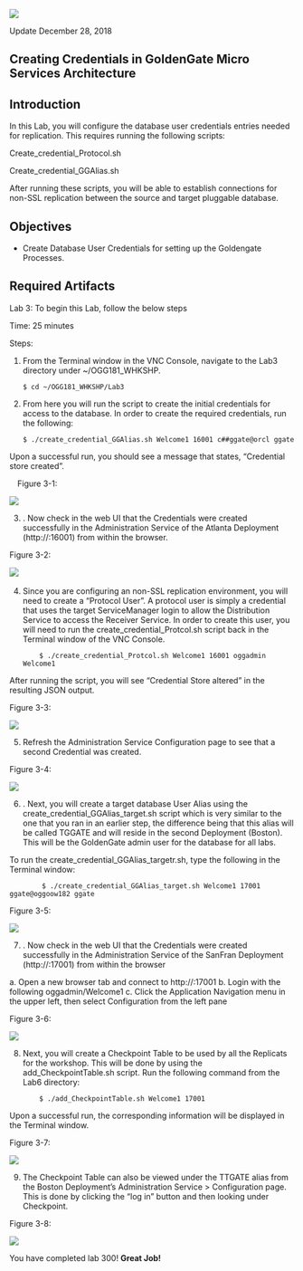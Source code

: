 ![](images/300/Lab300_image1.PNG)

Update December 28, 2018

## Creating Credentials in GoldenGate Micro Services Architecture
## Introduction

In this Lab, you will configure the database user credentials entries needed for replication. This requires running the following scripts:

Create_credential_Protocol.sh

Create_credential_GGAlias.sh

After running these scripts, you will be able to establish connections for non-SSL replication between the source and target pluggable database.

## Objectives

-   Create Database User Credentials for setting up the Goldengate Processes.


## Required Artifacts

Lab 3: To begin this Lab, follow the below steps

Time: 25 minutes

Steps:

1.	From the Terminal window in the VNC Console, navigate to the Lab3 directory under ~/OGG181_WHKSHP.

        $ cd ~/OGG181_WHKSHP/Lab3


2.	From here you will run the script to create the initial credentials for access to the database.  In order to create the required credentials, run the following:

        $ ./create_credential_GGAlias.sh Welcome1 16001 c##ggate@orcl ggate

Upon a successful run, you should see a message that states, “Credential store created”.

 Figure 3-1:

![](images/300/Lab300_image2.PNG) 

3.	. Now check in the web UI that the Credentials were created successfully in the Administration Service of the Atlanta Deployment (http://<hostname>:16001) from within the browser.

Figure 3-2:

![](images/300/Lab300_image3.PNG) 
 

4.	Since you are configuring an non-SSL replication environment, you will need to create a “Protocol User”. A protocol user is simply a credential that uses the target ServiceManager login to allow the Distribution Service to access the Receiver Service.
In order to create this user, you will need to run the create_credential_Protcol.sh script back in the Terminal window of the VNC Console.

            $ ./create_credential_Protcol.sh Welcome1 16001 oggadmin Welcome1

After running the script, you will see “Credential Store altered” in the resulting JSON output.

Figure 3-3:

![](images/300/Lab300_image4.PNG) 
 

5.	Refresh the Administration Service Configuration page to see that a second Credential was created.

Figure 3-4:

![](images/300/Lab300_image5.PNG) 
 

6.	.  Next, you will create a target database User Alias using the create_credential_GGAlias_target.sh script which is very similar to the one that you ran in an earlier step, the difference being that this alias will be called TGGATE and will reside in the second Deployment (Boston).  This will be the GoldenGate admin user for the database for all labs.

To run the create_credential_GGAlias_targetr.sh, type the following in the Terminal window:

            $ ./create_credential_GGAlias_target.sh Welcome1 17001 ggate@oggoow182 ggate


Figure 3-5:

![](images/300/Lab300_image6.PNG) 
 

7.	. Now check in the web UI that the Credentials were created successfully in the Administration Service of the SanFran Deployment (http://<hostname>:17001) from within the browser

a.  Open a new browser tab and connect to http://<hostname>:17001 
b.  Login with the following oggadmin/Welcome1
c.  Click the Application Navigation menu in the upper left, then select Configuration from the left pane

Figure 3-6:

![](images/300/Lab300_image7.PNG) 
 

8.	Next, you will create a Checkpoint Table to be used by all the Replicats for the workshop. This will be done by using the add_CheckpointTable.sh script. Run the following command from the Lab6 directory:

            $ ./add_CheckpointTable.sh Welcome1 17001

Upon a successful run, the corresponding information will be displayed in the Terminal window.

Figure 3-7:

![](images/300/Lab300_image8.PNG) 


9. The Checkpoint Table can also be viewed under the TTGATE alias from the Boston Deployment’s Administration Service > Configuration page. This is done by clicking the “log in” button and then looking under Checkpoint.

Figure 3-8:

![](images/300/Lab300_image9.PNG) 

You have completed lab 300!   **Great Job!**












